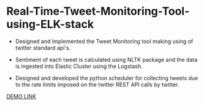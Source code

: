 # Real-Time-Tweet-Monitoring-Tool-using-ELK-stack

* Designed and Implemented the Tweet Monitoring tool making using of twitter standard api's. 

* Sentiment of each tweet is calculated using NLTK package and the data is ingested into Elastic Cluster using the Logstash.  

* Designed and developed the python scheduler for collecting tweets due to the rate limits imposed on the twitter REST API calls by twitter.

[DEMO LINK](https://www.linkedin.com/posts/vipinragashetti_covid19-tweets-sentimentanalysis-activity-6676966820668329986-L2uM?utm_source=share&utm_medium=member_desktop)
